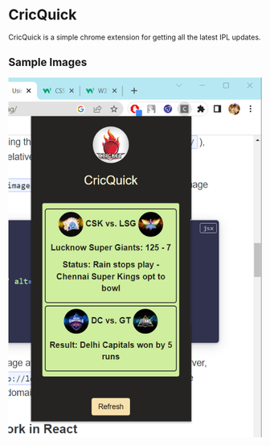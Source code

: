 
# CricQuick

CricQuick is a simple chrome extension for getting all the latest IPL updates.



## Sample Images

![alt text](https://raw.githubusercontent.com/neerajnishad5/cricket-chrome-extension/master/cickGitHub.png)

